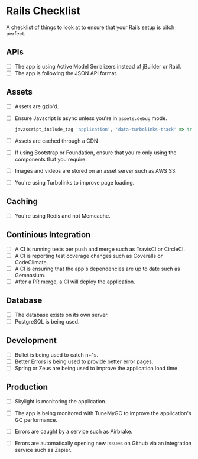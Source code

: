# Rails Checklist

A checklist of things to look at to ensure that your Rails setup is pitch perfect.

## APIs

- [ ] The app is using Active Model Serializers instead of jBuilder or Rabl.
- [ ] The app is following the JSON API format.

## Assets

- [ ] Assets are gzip'd.
- [ ] Ensure Javscript is async unless you're in `assets.debug` mode.
  ```ruby
  javascript_include_tag 'application', 'data-turbolinks-track' => true, async: !Rails.application.config.assets.debug
  ```

- [ ] Assets are cached through a CDN
- [ ] If using Bootstrap or Foundation, ensure that you're only using the components that you require.
- [ ] Images and videos are stored on an asset server such as AWS S3.
- [ ] You're using Turbolinks to improve page loading.

## Caching

- [ ] You're using Redis and not Memcache.

## Continious Integration

- [ ] A CI is running tests per push and merge such as TravisCI or CircleCI.
- [ ] A CI is reporting test coverage changes such as Coveralls or CodeClimate.
- [ ] A CI is ensuring that the app's dependencies are up to date such as Gemnasium.
- [ ] After a PR merge, a CI will deploy the application.

## Database

- [ ] The database exists on its own server.
- [ ] PostgreSQL is being used.

## Development

- [ ] Bullet is being used to catch n+1s.
- [ ] Better Errors is being used to provide better error pages.
- [ ] Spring or Zeus are being used to improve the application load time.

## Production

- [ ] Skylight is monitoring the application.
- [ ] The app is being monitored with TuneMyGC to improve the application's GC performance.
- [ ] Errors are caught by a service such as Airbrake.
- [ ] Errors are automatically opening new issues on Github via an integration service such as Zapier.

